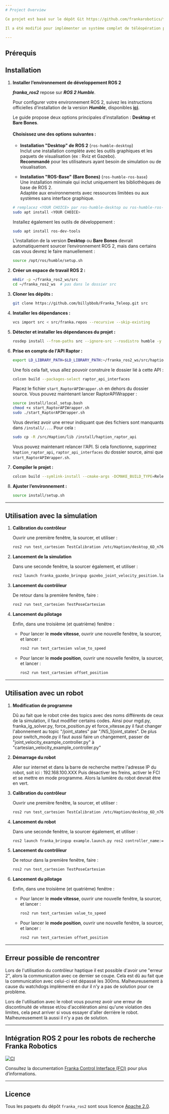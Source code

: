 ```yaml
---
# Project Overview

Ce projet est basé sur le dépôt Git https://github.com/frankarobotics/franka_ros2 , où vous pourrez trouver des informations complémentaires.

Il a été modifié pour implémenter un système complet de téléopération pour le robot Franka FR3 en utilisant un contrôleur haptique **Haption Desktop 6D**. Ce système permet de contrôler le robot à distance avec un retour de force haptique, offrant ainsi une interface intuitive pour la manipulation robotique avancée. Il intègre également une simulation sous **Gazebo Fortress** afin de faciliter la prise en main du contrôleur.

---
```


## Prérequis

## Installation

1. **Installer l’environnement de développement ROS 2**

   _**franka_ros2**_ repose sur _**ROS 2 Humble**_.

   Pour configurer votre environnement ROS 2, suivez les instructions officielles d’installation de la version _**Humble**_, disponibles [**ici**](https://docs.ros.org/en/humble/Installation/Ubuntu-Install-Debs.html).

   Le guide propose deux options principales d’installation : **Desktop** et **Bare Bones**.

   #### Choisissez **une** des options suivantes :

   * **Installation "Desktop" de ROS 2** (`ros-humble-desktop`)  
     Inclut une installation complète avec les outils graphiques et les paquets de visualisation (ex : Rviz et Gazebo).  
     **Recommandé** pour les utilisateurs ayant besoin de simulation ou de visualisation.

   * **Installation "ROS-Base" (Bare Bones)** (`ros-humble-ros-base`)  
     Une installation minimale qui inclut uniquement les bibliothèques de base de ROS 2.  
     Adaptée aux environnements avec ressources limitées ou aux systèmes sans interface graphique.

   ```bash
   # remplacez <YOUR CHOICE> par ros-humble-desktop ou ros-humble-ros-base
   sudo apt install <YOUR CHOICE>
   ```
  
  
    Installez également les outils de développement :
    
    ```bash
    sudo apt install ros-dev-tools
    ```
    
    L’installation de la version **Desktop** ou **Bare Bones** devrait automatiquement sourcer l’environnement ROS 2, mais dans certains cas vous devrez le faire manuellement :
    
    ```bash
    source /opt/ros/humble/setup.sh
    ```

2. **Créer un espace de travail ROS 2 :**

   ```bash
   mkdir -p ~/franka_ros2_ws/src
   cd ~/franka_ros2_ws  # pas dans le dossier src
   ```

3. **Cloner les dépôts :**

   ```bash
   git clone https://github.com/billybbob/Franka_Teleop.git src
   ```

4. **Installer les dépendances :**

   ```bash
   vcs import src < src/franka.repos --recursive --skip-existing
   ```

5. **Détecter et installer les dépendances du projet :**

   ```bash
   rosdep install --from-paths src --ignore-src --rosdistro humble -y
   ```

6. **Prise en compte de l'API Raptor :**

   ```bash
   export LD_LIBRARY_PATH=$LD_LIBRARY_PATH:~/franka_ros2_ws/src/haption_raptor_api/Dependencies/RaptorAPI/bin/Linux/glibc-2.31
   ```

   Une fois cela fait, vous allez pouvoir construire le dossier lié à cette API :

   ```bash
   colcon build --packages-select raptor_api_interfaces
   ```

   Placez le fichier `start_RaptorAPIWrapper.sh` en dehors du dossier source. Vous pouvez maintenant lancer RaptorAPIWrapper :

   ```bash
   source install/local_setup.bash
   chmod +x start_RaptorAPIWrapper.sh
   sudo ./start_RaptorAPIWrapper.sh
   ```

   Vous devriez avoir une erreur indiquant que des fichiers sont manquants dans `/install/...`. Pour cela :

   ```bash
   sudo cp -R /src/Haption/lib /install/haption_raptor_api
   ```

   Vous pouvez maintenant relancer l'API. Si cela fonctionne, supprimez `haption_raptor_api`, `raptor_api_interfaces` du dossier source, ainsi que `start_RaptorAPIWrapper.sh`.

7. **Compiler le projet :**

   ```bash
   colcon build --symlink-install --cmake-args -DCMAKE_BUILD_TYPE=Release
   ```

8. **Ajuster l’environnement :**

   ```bash
   source install/setup.sh
   ```

---

## Utilisation avec la simulation

1. **Calibration du contrôleur**

   Ouvrir une première fenêtre, la sourcer, et utiliser :

   ```bash
   ros2 run test_cartesien TestCalibration /etc/Haption/desktop_6D_n76.param "channel=SimpleChannelUDP:localip=0.0.0.0:localport=12120:remoteip=192.168.100.53:remoteport=5000"
   ```

2. **Lancement de la simulation**

   Dans une seconde fenêtre, la sourcer également, et utiliser :

   ```bash
   ros2 launch franka_gazebo_bringup gazebo_joint_velocity_position.launch.py load_gripper:=true franka_hand:='franka_hand' robot_ip:=dont-care use_fake_hardware:=true
   ```

3. **Lancement du contrôleur**

   De retour dans la première fenêtre, faire :

   ```bash
   ros2 run test_cartesien TestPoseCartesian
   ```

4. **Lancement du pilotage**

   Enfin, dans une troisième (et quatrième) fenêtre :

   * Pour lancer le **mode vitesse**, ouvrir une nouvelle fenêtre, la sourcer, et lancer :

     ```bash
     ros2 run test_cartesien value_to_speed
     ```

   * Pour lancer le **mode position**, ouvrir une nouvelle fenêtre, la sourcer, et lancer :

     ```bash
     ros2 run test_cartesien offset_position
     ```

---

## Utilisation avec un robot

1. **Modification de programme**

   Dû au fait que le robot crée des topics avec des noms différents de ceux de la simulation, il faut modifier certains codes. Ainsi pour mgd.py, franka_ig_solver.py, force_position.py et force_vitesse.py il faut changer l'abonnement au topic "/joint_states" par "/NS_1/joint_states". De plus pour switch_mode.py il faut aussi faire un changement, passer de "joint_velocity_example_controller.py" à "cartesian_velocity_example_controller.py"

3. **Démarrage du robot**

   Aller sur internet et dans la barre de recherche mettre l'adresse IP du robot, soit ici : 192.168.100.XXX
   Puis désactiver les freins, activer le FCI et se mettre en mode programme. Alors la lumière du robot devrait être en vert.

4. **Calibration du contrôleur**

   Ouvrir une première fenêtre, la sourcer, et utiliser :

   ```bash
   ros2 run test_cartesien TestCalibration /etc/Haption/desktop_6D_n76.param "channel=SimpleChannelUDP:localip=0.0.0.0:localport=12120:remoteip=192.168.100.53:remoteport=5000"
   ```

5. **Lancement du robot**

   Dans une seconde fenêtre, la sourcer également, et utiliser :

   ```bash
   ros2 launch franka_bringup example.launch.py ros2 controller_name:=joint_position_example_controller robot_config_file:=/utilisateur/franka_ros2_ws/src/franka_bringup/config/custom_franka.config.yaml
   ```

6. **Lancement du contrôleur**

   De retour dans la première fenêtre, faire :

   ```bash
   ros2 run test_cartesien TestPoseCartesian
   ```

7. **Lancement du pilotage**

   Enfin, dans une troisième (et quatrième) fenêtre :

   * Pour lancer le **mode vitesse**, ouvrir une nouvelle fenêtre, la sourcer, et lancer :

     ```bash
     ros2 run test_cartesien value_to_speed
     ```

   * Pour lancer le **mode position**, ouvrir une nouvelle fenêtre, la sourcer, et lancer :

     ```bash
     ros2 run test_cartesien offset_position
     ```

---

## Erreur possible de rencontrer

Lors de l'utilisation du contrôleur haptique il est possible d'avoir une "erreur 2", alors la communication avec ce dernier se coupe. Cela est dû au fait que la communication avec celui-ci est dépassé les 300ms. Malheureusement à cause du watchdogs implémenté en dur il n'y a pas de solution pour ce problème.

Lors de l'utilisation avec le robot vous pourrez avoir une erreur de discontinuité de vitesse et/ou d'accélération ainsi qu'une violation des limites, cela peut arriver si vous essayer d'aller derrière le robot. Malheureusement là aussi il n'y a pas de solution.

---

## Intégration ROS 2 pour les robots de recherche Franka Robotics

[![CI](https://github.com/frankaemika/franka_ros2/actions/workflows/ci.yml/badge.svg)](https://github.com/frankaemika/franka_ros2/actions/workflows/ci.yml)

Consultez la documentation [Franka Control Interface (FCI)][fci-docs] pour plus d’informations.

---

## Licence

Tous les paquets du dépôt `franka_ros2` sont sous licence [Apache 2.0][apache-2.0].

[apache-2.0]: https://www.apache.org/licenses/LICENSE-2.0.html
[fci-docs]: https://frankaemika.github.io/docs
